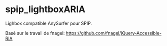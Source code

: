 spip_lightboxARIA
=================

Lighbox compatible AnySurfer pour SPIP.

Basé sur le travail de fnagel: https://github.com/fnagel/jQuery-Accessible-RIA
